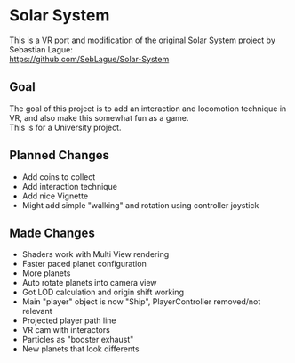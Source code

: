 # Solar System

This is a VR port and modification of the original Solar System project by Sebastian Lague:  
https://github.com/SebLague/Solar-System  

## Goal
The goal of this project is to add an interaction and locomotion technique in VR, and also make this somewhat fun as a game.  
This is for a University project.  


## Planned Changes
- Add coins to collect
- Add interaction technique
- Add nice Vignette
- Might add simple "walking" and rotation using controller joystick
## Made Changes
- Shaders work with Multi View rendering
- Faster paced planet configuration
- More planets
- Auto rotate planets into camera view
- Got LOD calculation and origin shift working
- Main "player" object is now "Ship", PlayerController removed/not relevant
- Projected player path line
- VR cam with interactors
- Particles as "booster exhaust"
- New planets that look differents

